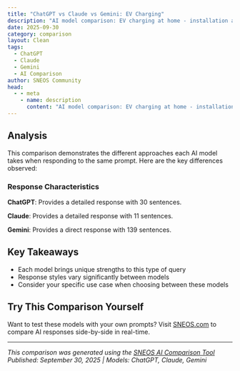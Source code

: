 ```yaml
---
title: "ChatGPT vs Claude vs Gemini: EV Charging"
description: "AI model comparison: EV charging at home - installation and cost guide..."
date: 2025-09-30
category: comparison
layout: Clean
tags:
  - ChatGPT
  - Claude
  - Gemini
  - AI Comparison
author: SNEOS Community
head:
  - - meta
    - name: description
      content: "AI model comparison: EV charging at home - installation and cost guide..."
---
```


<ChatComparison
  title="ChatGPT vs Claude vs Gemini: EV Charging"
  prompt="EV charging at home - installation and cost guide"
  :responses='{
    "ChatGPT": "Certainly! Here\u2019s a comprehensive guide to EV charging at home, including installation and cost considerations:\n\n---\n\n## EV Charging at Home: Installation and Cost Guide\n\n### 1. Understanding Home EV Charging Options\n\n**a. Level 1 Charging (120V Outlet)**\n- Uses a standard household outlet.\n- Charging speed: ~3 to 5 miles of range per hour.\n- Suitable for overnight charging if you drive less daily.\n- Generally no installation cost if you already have an outlet nearby.\n\n**b. Level 2 Charging (240V Outlet)**\n- Requires dedicated 240V outlet (like for a dryer or oven).\n- Charging speed: 15 to 30 miles of range per hour.\n- Ideal for faster home charging.\n- Requires installation of a Level 2 EVSE (Electric Vehicle Supply Equipment) charger.\n\n---\n\n### 2. Installation Process for Level 2 Charging\n\n**Step 1: Check Your Electrical Panel**\n- Ensure your electrical service panel has enough capacity for a 240V charger.\n- Older homes may require panel upgrades.\n\n**Step 2: Choose a Charger**\n- Decide between hardwired or plug-in EV chargers.\n- Consider smart chargers with Wi-Fi, scheduling, and energy monitoring features.\n\n**Step 3: Hire a Licensed Electrician**\n- Professional installation is recommended to comply with electrical codes.\n- The electrician will install a dedicated circuit and outlet or hardwire the charger.\n\n**Step 4: Permits and Inspections**\n- Your city may require permits.\n- The electrician usually handles this process.\n\n---\n\n### 3. Cost Breakdown\n\n| Item                            | Typical Cost Range         |\n|--------------------------------|----------------------------|\n| Level 1 Charging (using existing outlet) | $0 - $300 (if extension cords or adapters needed) |\n| Level 2 Charger (equipment only) | $300 - $800               |\n| Professional Installation       | $500 - $2,000\u002B             |\n| Electrical Panel Upgrade (if needed) | $1,000 - $3,000\u002B         |\n| Permits                        | $50 - $200                 |\n\n- **Total Typical Level 2 Installation Cost:** Approximately $800 to $4,000, depending on home wiring and charger model.\n\n---\n\n### 4. Additional Tips\n\n- **Rebates and Incentives**: Check for local or federal rebates on EV chargers and installation to reduce costs.\n- **Charger Location**: Install the charger near your parking spot for convenience.\n- **Future Proofing**: Consider installing a charger with higher amperage or a panel upgrade to accommodate future EVs.\n- **Safety**: Avoid extension cords; use proper cables included with the charger.\n\n---\n\n### 5. Summary\n\n| Consideration                   | Level 1                     | Level 2                     |\n|--------------------------------|-----------------------------|-----------------------------|\n| Voltage                        | 120V                        | 240V                        |\n| Charging Speed                | 3-5 miles/hour             | 15-30 miles/hour            |\n| Equipment Cost                | Usually included with EV   | $300-$800                   |\n| Installation Required          | Usually no                  | Yes                        |\n| Installation Cost             | Minimal to none            | $500-$2,000\u002B                |\n| Best For                      | Low daily mileage, budget-conscious | Faster charging, frequent use    |\n\n---\n\nIf you need specific recommendations or help finding qualified electricians in your area, feel free to ask!",
    "Claude": "# Home EV Charging Installation \u0026 Cost Guide\n\n## Types of Home EV Charging\n\n### **Level 1 Charging (120V)**\n- **Equipment**: Standard household outlet \u002B portable EVSE\n- **Speed**: 3-5 miles of range per hour\n- **Best for**: Plug-in hybrids, overnight charging for low daily mileage\n- **Cost**: $300-600 (portable charger only)\n\n### **Level 2 Charging (240V)** \u2B50 *Most Popular*\n- **Equipment**: 240V outlet \u002B Level 2 EVSE unit\n- **Speed**: 25-40 miles of range per hour\n- **Best for**: Most EVs, daily charging needs\n- **Cost**: $500-2,500 total installation\n\n## Installation Requirements\n\n### **Electrical Assessment**\n- Electrical panel capacity evaluation\n- Distance from panel to charging location\n- Existing 240V circuits availability\n- Home\u0027s electrical service amperage (100A, 200A, etc.)\n\n### **Common Installation Scenarios**\n\n**Garage Installation (Easiest)**\n- Direct run from electrical panel\n- Typically 20-50 feet of wiring\n- Cost: $500-1,200\n\n**Driveway/Outdoor Installation**\n- May require trenching or conduit\n- Weather-resistant equipment needed\n- Cost: $800-2,000\n\n**Panel Upgrade Required**\n- Older homes with insufficient amperage\n- Additional cost: $1,500-4,000\n\n## Equipment Options\n\n### **Hardwired Units**\n- Permanently installed\n- Typically faster charging\n- Cost: $400-1,200 \u002B installation\n\n### **Plug-in Units**\n- Uses NEMA 14-50 or similar outlet\n- Portable between locations\n- Cost: $300-800 \u002B outlet installation\n\n### **Smart Chargers**\n- WiFi connectivity\n- Scheduling and monitoring features\n- Load management capabilities\n- Cost premium: $100-400\n\n## Total Cost Breakdown\n\n### **Basic Installation**\n- Level 2 charger: $400-800\n- Electrical work: $300-800\n- Permits/inspection: $50-200\n- **Total: $750-1,800**\n\n### **Complex Installation**\n- Level 2 charger: $600-1,200\n- Electrical work: $800-2,000\n- Panel upgrade: $1,500-3,000\n- Permits/inspection: $100-300\n- **Total: $3,000-6,500**\n\n## Installation Process\n\n### **1. Planning Phase**\n- Determine optimal charging location\n- Calculate daily charging needs\n- Check local permits/HOA requirements\n\n### **2. Electrical Assessment**\n- Hire licensed electrician for evaluation\n- Determine circuit requirements (typically 40-50 amp)\n- Plan wire routing\n\n### **3. Permits \u0026 Approvals**\n- Obtain electrical permits\n- Schedule utility notifications if needed\n- Check local rebate programs\n\n### **4. Installation**\n- Install circuit breaker and wiring\n- Mount charging equipment\n- Final inspection and testing\n\n## Money-Saving Tips\n\n### **Rebates \u0026 Incentives**\n- Federal tax credits up to $1,000\n- State/local utility rebates: $250-2,000\n- Check [Database of State Incentives](https://www.dsireusa.org/)\n\n### **Cost Optimization**\n- Get multiple electrician quotes\n- Consider plug-in vs. hardwired based on needs\n- Install during new construction/renovation\n- Choose location closest to electrical panel\n\n### **DIY Considerations**\n- Electrical work requires licensed electrician\n- You can purchase equipment separately\n- Some simple preparations (trenching) possible\n\n## Choosing an Installer\n\n### **Qualifications to Look For**\n- Licensed electrician\n- EV charging installation experience\n- Proper insurance and bonding\n- Good local references\n\n### **Questions to Ask**\n- Total project cost breakdown\n- Permit handling included?\n- Warranty on work performed\n- Timeline for completion\n- Load calculation assessment\n\n## Ongoing Considerations\n\n### **Electrical Costs**\n- Typical cost: $0.10-0.30 per kWh\n- Monthly increase: $30-100 depending on usage\n- Consider time-of-use rates\n\n### **Maintenance**\n- Minimal maintenance required\n- Annual visual inspection recommended\n- Software updates for smart chargers",
    "Gemini": "Okay, let\u0027s break down EV charging at home, covering installation and costs. This guide will help you understand your options and make informed decisions.\n\n**I. Understanding Your EV Charging Needs**\n\nBefore diving into installation and costs, consider these factors:\n\n*   **Your EV\u0027s Battery Size:**  The larger the battery (kWh), the longer it takes to charge.\n*   **Daily Driving Habits:**  How many miles do you typically drive each day?  This determines how much charging you need overnight.\n*   **Available Amperage in Your Home:**  Your electrical panel\u0027s capacity is crucial.  Charging an EV is a high-power draw, and you need to ensure your panel can handle it.\n*   **Charging Speed Preferences:** Do you need the fastest possible charging, or is a slower overnight charge sufficient?\n*   **Budget:** Installation costs vary significantly. Determine your budget early in the process.\n*   **Home Type:** Are you in a house, apartment, or condo? Renting or owning?  This affects installation permissions and options.\n\n**II. Charging Levels Explained**\n\nThere are three main levels of EV charging:\n\n*   **Level 1 Charging (120V):**\n    *   *Description:*  Uses a standard household outlet.\n    *   *Speed:* Very slow.  Adds about 3-5 miles of range per hour.\n    *   *Cost:*  Minimal, as you likely already have an outlet.  No dedicated equipment needed (besides the charging cable that often comes with the EV).\n    *   *Pros:* Convenient for topping off the battery if you don\u0027t drive much. Requires no installation.\n    *   *Cons:* Very slow charging speeds.  Not suitable for drivers who need to replenish a significant amount of range daily.\n\n*   **Level 2 Charging (240V):**\n    *   *Description:* Requires a dedicated 240V circuit, similar to what a dryer or oven uses.\n    *   *Speed:* Significantly faster than Level 1. Adds about 12-60 miles of range per hour, depending on the charger\u0027s amperage and your car\u0027s charging capacity.\n    *   *Cost:*  Requires purchasing a Level 2 charger and paying for installation. (See cost breakdown below).\n    *   *Pros:* Much faster charging speeds. Ideal for overnight charging and daily use.\n    *   *Cons:* Requires professional installation.  Higher upfront cost.\n\n*   **Level 3 Charging (DC Fast Charging):**\n    *   *Description:*  High-power DC charging, typically found at public charging stations.  Not usually installed at homes due to the high power requirements and expense.\n    *   *Speed:* Very fast. Can add significant range in a short amount of time (e.g., 100\u002B miles in 30 minutes, depending on the charger and car).\n    *   *Cost:*  Expensive to install at home, generally not feasible.\n    *   *Pros:* Fastest charging speeds.\n    *   *Cons:* High cost, requires specialized equipment, not suitable for home use in most cases.\n\n**III.  Level 2 Charging:  Installation and Cost Breakdown**\n\nLevel 2 charging is the most common choice for home EV charging. Here\u0027s a detailed look:\n\n**A. Equipment Costs (Level 2 Charger)**\n\n*   **Charger Price:**  Level 2 chargers typically range from **$400 to $1200\u002B**.\n    *   *Factors Influencing Price:*\n        *   *Amperage:**  Higher amperage chargers are more expensive. (32A, 40A, 48A are common options).\n        *   *Smart Features:**  Chargers with Wi-Fi connectivity, app control, scheduling, and energy monitoring cost more.\n        *   *Brand Reputation:**  Well-known brands often command a premium.\n        *   *Cord Length:** Longer cords can add to the price.\n        *   *Indoor/Outdoor Rating:** Chargers rated for outdoor use are built more robustly and can be more expensive.\n        *   *Plug-in vs. Hardwired:**  Plug-in chargers can be moved, but hardwired chargers may be required for higher amperage and might be more aesthetically pleasing and safe in some scenarios.\n\n**B. Installation Costs**\n\nInstallation costs vary significantly based on several factors:\n\n*   **Wiring Distance:** The distance between your electrical panel and the charging location is a major factor. Longer distances require more wiring and labor.\n*   **Electrical Panel Capacity:**\n    *   *Upgrade Required?* If your electrical panel doesn\u0027t have sufficient capacity (enough available amps), you may need to upgrade it, adding a significant cost (potentially $1,000 - $5,000\u002B).  A load calculation by a qualified electrician is essential.\n    *   *Available Breaker Space?*  If your panel is full, you may need to add a subpanel, which adds to the cost.\n*   **Wiring Complexity:**  Running wires through walls, ceilings, or underground can increase labor costs.\n*   **Permits and Inspections:**  Most jurisdictions require permits and inspections for electrical work, adding to the overall cost.\n*   **Type of Installation:** Surface-mounted wiring is generally cheaper than concealed wiring.\n*   **Geographic Location:** Labor rates vary significantly by location.\n*   **Electrician\u0027s Rates:**  Get quotes from multiple licensed and insured electricians.\n*   **Hardwired vs. Outlet Installation:** Installing a dedicated outlet (e.g., NEMA 14-50) for a plug-in charger is often cheaper than hardwiring the charger.  However, hardwiring might be required for higher amperage chargers or preferred for safety reasons.\n\n*   **Typical Installation Cost Range:**  **$500 - $2,000\u002B**\n    *   *Simple Installation (Nearby Panel, Ample Capacity):* $500 - $800\n    *   *More Complex Installation (Longer Wiring Run, Some Panel Work):* $800 - $1500\n    *   *Significant Panel Upgrade Required:* $1500 - $5000\u002B\n\n**C.  Cost Saving Tips**\n\n*   **Get Multiple Quotes:**  Obtain quotes from at least three licensed electricians.  Compare their prices, experience, and reviews.\n*   **Check for Rebates and Incentives:**\n    *   *Federal Tax Credit:*  The federal government may offer tax credits for EV charger installation. Check the latest IRS guidelines and forms (e.g., Form 8911).\n    *   *State and Local Rebates:**  Many states, cities, and utility companies offer rebates for EV chargers and installation.  Search online for \u0022[your state/city] EV charger rebate\u0022\n    *   *Utility Programs:*  Some utilities offer incentives for charging during off-peak hours.\n*   **Consider a Plug-in Charger:**  Installing a dedicated outlet for a plug-in charger is often cheaper than hardwiring.  However, ensure the outlet is properly rated for the charger\u0027s amperage.\n*   **Locate the Charger Near the Electrical Panel:**  This minimizes the wiring distance and reduces installation costs.\n*   **Do Your Homework:** Research different chargers and installation options to make informed decisions.\n*   **Consult with an Electrician Early:**  Get an electrician to assess your electrical panel and wiring *before* you buy a charger to avoid surprises.\n\n**IV.  Installation Process**\n\n1.  **Assessment:**\n    *   **Electrical Panel Evaluation:** An electrician will assess your electrical panel\u0027s capacity and available breaker space.\n    *   **Charging Location:** Determine the optimal location for your charger, considering proximity to your car and the electrical panel.\n    *   **Permit Requirements:**  The electrician will determine the necessary permits and handle the application process.\n2.  **Wiring:**\n    *   **Running Wires:** The electrician will run the necessary wiring from your electrical panel to the charging location.\n    *   **Outlet Installation (if applicable):** A dedicated 240V outlet (e.g., NEMA 14-50) will be installed.\n    *   **Hardwiring (if applicable):** The charger will be directly wired to the electrical system.\n3.  **Charger Installation:**\n    *   The charger will be mounted securely to the wall or pedestal.\n4.  **Testing:**\n    *   The electrician will test the charger and wiring to ensure proper operation.\n5.  **Inspection:**\n    *   A local electrical inspector will inspect the installation to ensure it meets safety codes.\n\n**V.  Important Considerations**\n\n*   **Safety:**  Always use a licensed and insured electrician for EV charger installation.  Improper installation can be dangerous and void your warranty.\n*   **Electrical Codes:**  Ensure the installation complies with all local electrical codes.\n*   **Charger Compatibility:**  Verify that the charger you choose is compatible with your EV\u0027s charging port and charging capacity.  (e.g., J1772 connector is the most common for Level 2 charging in North America).\n*   **Future-Proofing:**  Consider your future EV needs when choosing a charger.  A higher-amperage charger can accommodate faster charging for future EVs.\n*   **Smart Charger Benefits:**  Consider a smart charger for features like remote monitoring, scheduling, and energy usage tracking. These can help you optimize your charging and save money on electricity bills.\n* **Load Sharing:** if you have two EV\u0027s consider load sharing options.  Load sharing allows two chargers to use a single electrical circuit and dynamically allocate power between them. This can save on electrical panel upgrades.\n\n**VI.  Apartment/Condo Charging**\n\nCharging in an apartment or condo presents unique challenges:\n\n*   **Permission Required:**  You\u0027ll need permission from your landlord or homeowner\u0027s association (HOA).\n*   **Infrastructure Limitations:**  Your building\u0027s electrical infrastructure may not be able to support EV charging for all residents.\n*   **Shared Charging:**  Consider shared charging stations that are accessible to multiple residents.\n*   **Cost Sharing:**  Negotiate with your landlord or HOA about cost sharing for charger installation.\n*   **Metering:**  Ensure you have a way to track your individual electricity usage for charging.\n*   **Lease Agreements:** Review your lease agreement for restrictions on EV charging.\n\n**VII. Resources**\n\n*   **ChargePoint:** (chargepoint.com) - Sells chargers and operates a public charging network.\n*   **Tesla:** (tesla.com) - Sells Tesla chargers and operates the Supercharger network.\n*   **Enel X Way (JuiceBox):** (enelxway.com) - Offers a range of smart chargers.\n*   **Qmerit:** (qmerit.com) - A network of certified EV charger installers.\n*   **Plug In America:** (pluginamerica.org) - EV advocacy and information.\n*   **Your Local Utility Company:**  Check their website for EV charging programs and rebates.\n\nBy carefully considering your needs, researching your options, and consulting with qualified professionals, you can successfully install EV charging at home and enjoy the convenience of charging your car overnight. Good luck!\n"
  }'
  published-date="22:46"
/>

## Analysis

This comparison demonstrates the different approaches each AI model takes when responding to the same prompt. Here are the key differences observed:

### Response Characteristics

**ChatGPT**: Provides a detailed response with 30 sentences. 

**Claude**: Provides a detailed response with 11 sentences. 

**Gemini**: Provides a direct response with 139 sentences. 

## Key Takeaways

- Each model brings unique strengths to this type of query
- Response styles vary significantly between models
- Consider your specific use case when choosing between these models

## Try This Comparison Yourself

Want to test these models with your own prompts? Visit [SNEOS.com](https://sneos.com) to compare AI responses side-by-side in real-time.

---

*This comparison was generated using the [SNEOS AI Comparison Tool](https://sneos.com)*
*Published: September 30, 2025 | Models: ChatGPT, Claude, Gemini*
